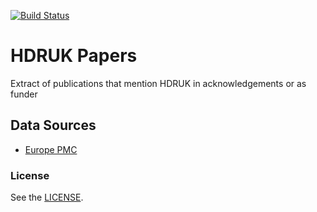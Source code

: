 [![Build Status](https://travis-ci.org/HDRUK/papers.svg?branch=master)](https://travis-ci.org/HDRUK/papers.svg?branch=master)
# HDRUK Papers
Extract of publications that mention HDRUK in acknowledgements or as funder

## Data Sources
- [Europe PMC](https://europepmc.org/)

### License
See the [LICENSE](LICENSE).
